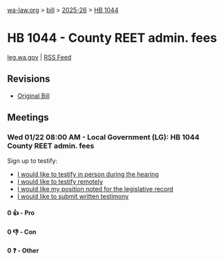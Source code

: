 [wa-law.org](/) > [bill](/bill/) > [2025-26](/bill/2025-26/) > [HB 1044](/bill/2025-26/hb/1044/)

# HB 1044 - County REET admin. fees
[leg.wa.gov](https://app.leg.wa.gov/billsummary?BillNumber=1044&Year=2025&Initiative=false) | [RSS Feed](./rss.xml)

## Revisions
* [Original Bill](1/)

## Meetings
### Wed 01/22 08:00 AM - Local Government (LG): HB 1044 County REET admin. fees
Sign up to testify:
* [I would like to testify in person during the hearing](https://app.leg.wa.gov/csi/Testifier/Add?chamber=House&mId=32522&aId=161721&caId=24895&tId=1)
* [I would like to testify remotely](https://app.leg.wa.gov/csi/Testifier/Add?chamber=House&mId=32522&aId=161721&caId=24895&tId=2)
* [I would like my position noted for the legislative record](https://app.leg.wa.gov/csi/Testifier/Add?chamber=House&mId=32522&aId=161721&caId=24895&tId=3)
* [I would like to submit written testimony](https://app.leg.wa.gov/csi/Testifier/Add?chamber=House&mId=32522&aId=161721&caId=24895&tId=4)

#### 0 👍 - Pro

#### 0 👎 - Con

#### 0 ❓ - Other

